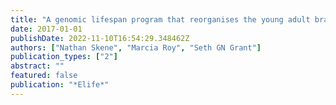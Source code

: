 ```yaml
---
title: "A genomic lifespan program that reorganises the young adult brain is targeted in schizophrenia"
date: 2017-01-01
publishDate: 2022-11-10T16:54:29.348462Z
authors: ["Nathan Skene", "Marcia Roy", "Seth GN Grant"]
publication_types: ["2"]
abstract: ""
featured: false
publication: "*Elife*"
---
```


